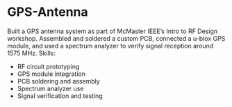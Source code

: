 # GPS-Antenna
Built a GPS antenna system as part of McMaster IEEE’s Intro to RF Design workshop. Assembled and soldered a custom PCB, connected a u-blox GPS module, and used a spectrum analyzer to verify signal reception around 1575 MHz.
Skills: 
 - RF circuit prototyping
 - GPS module integration
 - PCB soldering and assembly
 - Spectrum analyzer use
 - Signal verification and testing
